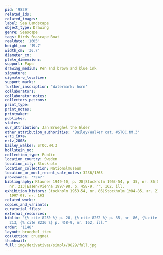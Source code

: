 ```yaml
---
pid: '9829'
related_ids: 
related_images: 
label: Sea Landscape
object_type: Drawing
genre: Seascape
tags: Birds Seascape Boat
realdate: '1605'
height_cm: '19.7'
width_cm: '30.7'
diameter_cm: 
plate_dimensions: 
support: Paper
drawing_medium: Pen and brown and blue ink
signature: 
signature_location: 
support_marks: 
further_inscription: 'Watermark: horn'
collaborators: 
collaborator_notes: 
collectors_patrons: 
print_type: 
print_notes: 
printmaker: 
publisher: 
states: 
our_attribution: Jan Brueghel the Elder
other_attribution_authorities: 'Bailey/Walker cat. #STOC.NM.3'
ertz_1979: 
ertz_2008: 
bailey_walker: STOC.NM.3
hollstein_no: 
collection_type: Public
location_country: Sweden
location_city: Stockholm
location_collection: Nationalmuseum
location_or_most_recent_sale_notes: 3236/1863
provenance: '7247'
bibliography: Klauner 1949-50, p. 20|Stockholm 1953-54, p. 35, nr. 86|Stockholm 1984-85,
  nr. 213|Essen/Vienna 1997-98, p. 458-9, nr. 162, ill.
exhibition_history: Stockholm 1953-54, nr. 86|Stockholm 1984-85, nr. 213|Essen/Vienna
  1997-98, nr. 162
related_works: 
copies_and_variants: 
curatorial_files: 
external_resources: 
biblio: "{% cite 8250 %} p. 20, {% cite 8262 %} p. 35, nr. 86, {% cite 8443 %} nr.
  213, {% cite 8236 %} p. 458-9, nr. 162, ill."
order: '1148'
layout: brueghel_item
collection: brueghel
thumbnail: 
full: img/derivatives/simple/9829/full.jpg
---
```

